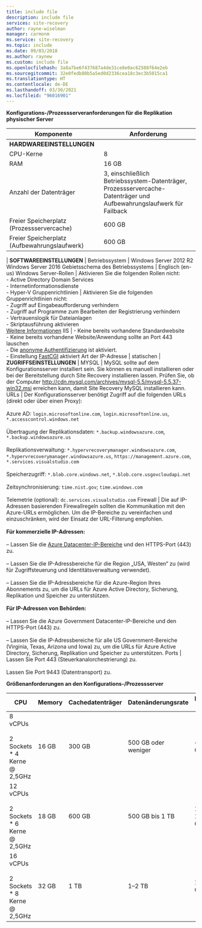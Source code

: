 ```yaml
---
title: include file
description: include file
services: site-recovery
author: rayne-wiselman
manager: carmonm
ms.service: site-recovery
ms.topic: include
ms.date: 09/03/2018
ms.author: raynew
ms.custom: include file
ms.openlocfilehash: 3a8a7be6f437687a4de31ce8e0ac62588f64e2eb
ms.sourcegitcommit: 32e0fedb80b5a5ed0d2336cea18c3ec3b5015ca1
ms.translationtype: HT
ms.contentlocale: de-DE
ms.lasthandoff: 03/30/2021
ms.locfileid: "96016901"
---
```

**Konfigurations-/Prozessserveranforderungen für die Replikation physischer Server**

**Komponente** | **Anforderung** 
--- | ---
**HARDWAREEINSTELLUNGEN** | 
CPU-Kerne | 8 
RAM | 16 GB
Anzahl der Datenträger | 3, einschließlich Betriebssystem-Datenträger, Prozessservercache-Datenträger und Aufbewahrungslaufwerk für Failback 
Freier Speicherplatz (Prozessservercache) | 600 GB
Freier Speicherplatz (Aufbewahrungslaufwerk) | 600 GB
 | 
**SOFTWAREEINSTELLUNGEN** | 
Betriebssystem | Windows Server 2012 R2 <br> Windows Server 2016
Gebietsschema des Betriebssystems | Englisch (en-us)
Windows Server-Rollen | Aktivieren Sie die folgenden Rollen nicht: <br> - Active Directory Domain Services <br>- Internetinformationsdienste <br> - Hyper-V 
Gruppenrichtlinien | Aktivieren Sie die folgenden Gruppenrichtlinien nicht: <br> - Zugriff auf Eingabeaufforderung verhindern <br> - Zugriff auf Programme zum Bearbeiten der Registrierung verhindern <br> - Vertrauenslogik für Dateianlagen <br> - Skriptausführung aktivieren <br> [Weitere Informationen](/previous-versions/windows/it-pro/windows-7/gg176671(v=ws.10))
IIS | - Keine bereits vorhandene Standardwebsite <br> - Keine bereits vorhandene Website/Anwendung sollte an Port 443 lauschen <br>- Die [anonyme Authentifizierung](/previous-versions/windows/it-pro/windows-server-2008-R2-and-2008/cc731244(v=ws.10)) ist aktiviert. <br> - Einstellung [FastCGI](/previous-versions/windows/it-pro/windows-server-2008-R2-and-2008/cc753077(v=ws.10)) aktiviert
Art der IP-Adresse | statischen 
| 
**ZUGRIFFSEINSTELLUNGEN** | 
MYSQL | MySQL sollte auf dem Konfigurationsserver installiert sein. Sie können es manuell installieren oder bei der Bereitstellung durch Site Recovery installieren lassen. Prüfen Sie, ob der Computer http://cdn.mysql.com/archives/mysql-5.5/mysql-5.5.37-win32.msi erreichen kann, damit Site Recovery MySQL installieren kann.
URLs | Der Konfigurationsserver benötigt Zugriff auf die folgenden URLs (direkt oder über einen Proxy):<br/><br/> Azure AD: `login.microsoftonline.com`, `login.microsoftonline.us`, `*.accesscontrol.windows.net`<br/><br/> Übertragung der Replikationsdaten: `*.backup.windowsazure.com`, `*.backup.windowsazure.us`<br/><br/> Replikationsverwaltung: `*.hypervrecoverymanager.windowsazure.com`, `*.hypervrecoverymanager.windowsazure.us`, `https://management.azure.com`, `*.services.visualstudio.com`<br/><br/> Speicherzugriff: `*.blob.core.windows.net`, `*.blob.core.usgovcloudapi.net`<br/><br/> Zeitsynchronisierung: `time.nist.gov`; `time.windows.com`<br/><br/> Telemetrie (optional): `dc.services.visualstudio.com`
Firewall | Die auf IP-Adressen basierenden Firewallregeln sollten die Kommunikation mit den Azure-URLs ermöglichen. Um die IP-Bereiche zu vereinfachen und einzuschränken, wird der Einsatz der URL-Filterung empfohlen.<br/><br/>**Für kommerzielle IP-Adressen:**<br/><br/>– Lassen Sie die [Azure Datacenter-IP-Bereiche](https://www.microsoft.com/download/confirmation.aspx?id=41653) und den HTTPS-Port (443) zu.<br/><br/> – Lassen Sie die IP-Adressbereiche für die Region „USA, Westen“ zu (wird für Zugriffsteuerung und Identitätsverwaltung verwendet).<br/><br/> – Lassen Sie die IP-Adressbereiche für die Azure-Region Ihres Abonnements zu, um die URLs für Azure Active Directory, Sicherung, Replikation und Speicher zu unterstützen.<br/><br/> **Für IP-Adressen von Behörden:**<br/><br/> – Lassen Sie die Azure Government Datacenter-IP-Bereiche und den HTTPS-Port (443) zu.<br/><br/> – Lassen Sie die IP-Adressbereiche für alle US Government-Bereiche (Virginia, Texas, Arizona und Iowa) zu, um die URLs für Azure Active Directory, Sicherung, Replikation und Speicher zu unterstützen.
Ports | Lassen Sie Port 443 (Steuerkanalorchestrierung) zu.<br/><br/> Lassen Sie Port 9443 (Datentransport) zu. 


**Größenanforderungen an den Konfigurations-/Prozessserver**

**CPU** | **Memory** | **Cachedatenträger** | **Datenänderungsrate** | **Replizierte Computer**
--- | --- | --- | --- | ---
8 vCPUs<br/><br/> 2 Sockets * 4 Kerne \@ 2,5GHz | 16 GB | 300 GB | 500 GB oder weniger | < 100 Computer
12 vCPUs<br/><br/> 2 Sockets * 6 Kerne \@ 2,5GHz | 18 GB | 600 GB | 500 GB bis 1 TB | 100 bis 150 Computer
16 vCPUs<br/><br/> 2 Sockets * 8 Kerne \@ 2,5GHz | 32 GB | 1 TB | 1–2 TB | 150–200 Computer
